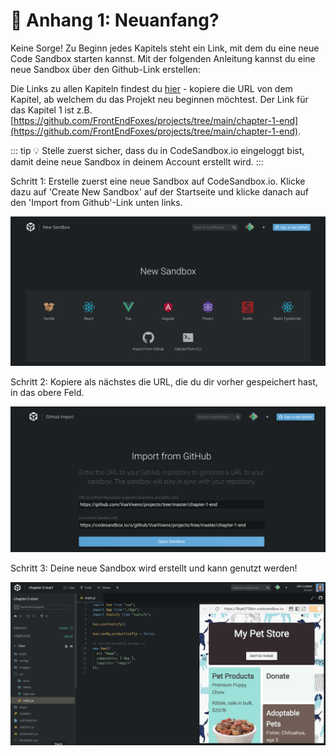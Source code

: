 # 🤷 Anhang 1: Neuanfang?

Keine Sorge! Zu Beginn jedes Kapitels steht ein Link, mit dem du eine neue Code Sandbox starten kannst. Mit der folgenden Anleitung kannst du eine neue Sandbox über den Github-Link erstellen:

Die Links zu allen Kapiteln findest du [hier](https://github.com/FrontEndFoxes/projects) - kopiere die URL von dem Kapitel, ab welchem du das Projekt neu beginnen möchtest. Der Link für das Kapitel 1 ist z.B. [https://github.com/FrontEndFoxes/projects/tree/main/chapter-1-end](https://github.com/FrontEndFoxes/projects/tree/main/chapter-1-end).

::: tip 💡
Stelle zuerst sicher, dass du in CodeSandbox.io eingeloggt bist, damit deine neue Sandbox in deinem Account erstellt wird.
:::

Schritt 1: Erstelle zuerst eine neue Sandbox auf CodeSandbox.io. Klicke dazu auf 'Create New Sandbox' auf der Startseite und klicke danach auf den 'Import from Github'-Link unten links.

![Step 1](./images/codesandbox_1.png)

Schritt 2: Kopiere als nächstes die URL, die du dir vorher gespeichert hast, in das obere Feld.

![Step 2](./images/codesandbox_2.png)

Schritt 3: Deine neue Sandbox wird erstellt und kann genutzt werden!

![Step 3](./images/codesandbox_3.png)
